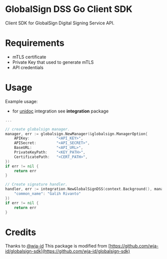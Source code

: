 # GlobalSign DSS Go Client SDK
Client SDK for GlobalSign Digital Signing Service API.

# Requirements
- mTLS certificate
- Private Key that used to generate mTLS
- API credentials

# Usage
Example usage:
- for [unidoc](https://unidoc.io "Unidoc website") integration see **integration** package
```go
...

// create globalsign manager.
manager, err := globalsign.NewManager(&globalsign.ManagerOption{
	APIKey:            "<API_KEY>",
	APISecret:         "<API_SECRET>",
	BaseURL:           "<API_URL>",
	PrivateKeyPath:    "<KEY_PATH>",
	CertificatePath:   "<CERT_PATH>",
})
if err != nil {
	return err
}

// Create signature handler.
handler, err := integration.NewGlobalSignDSS(context.Background(), manager, option.SignedBy, map[string]interface{}{
	"common_name": "Galih Rivanto"
})
if err != nil {
	return err
}
```

# Credits
Thanks to [@wja-id](https://github.com/wja-id)
This package is modified from [https://github.com/wja-id/globalsign-sdk](https://github.com/wja-id/globalsign-sdk)